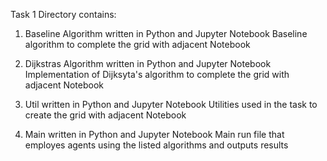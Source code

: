 Task 1
Directory contains:
1) Baseline Algorithm written in Python and Jupyter Notebook
  Baseline algorithm to complete the grid with adjacent Notebook

3) Dijkstras Algorithm written in Python and Jupyter Notebook
  Implementation of Dijksyta's algorithm to complete the grid with adjacent Notebook

1) Util written in Python and Jupyter Notebook
  Utilities used in the task to create the grid with adjacent Notebook

4) Main written in Python and Jupyter Notebook
  Main run file that employes agents using the listed algorithms and outputs results
